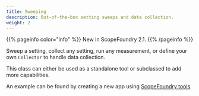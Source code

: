 ```yaml
---
title: Sweeping
description: Out-of-the-box setting sweeps and data collection.
weight: 2
---
```


{{% pageinfo color="info" %}}
New in ScopeFoundry 2.1.
{{% /pageinfo %}}

Sweep a setting, collect any setting, run any measurement, or define your own `Collector` to handle data collection.

This class can either be used as a standalone tool or subclassed to add more capabilities.

An example can be found by creating a new app using [ScopeFoundry tools](/docs/11_tools-tutorials/1_new-microscope-app/).

